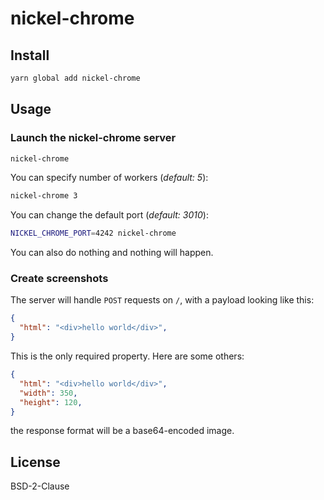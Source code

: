 # nickel-chrome

## Install

```bash
yarn global add nickel-chrome
```

## Usage

### Launch the nickel-chrome server

```bash
nickel-chrome
```

You can specify number of workers (*default: 5*):

```bash
nickel-chrome 3
```

You can change the default port (*default: 3010*):

```bash
NICKEL_CHROME_PORT=4242 nickel-chrome
```

You can also do nothing and nothing will happen.

### Create screenshots

The server will handle `POST` requests on `/`, with a payload looking like this:

```JSON
{
  "html": "<div>hello world</div>",
}
```

This is the only required property. Here are some others:

```JSON
{
  "html": "<div>hello world</div>",
  "width": 350,
  "height": 120,
}
```

the response format will be a base64-encoded image.

## License

BSD-2-Clause
